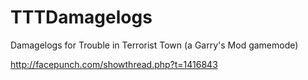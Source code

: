 TTTDamagelogs
=============

Damagelogs for Trouble in Terrorist Town (a Garry's Mod gamemode)

http://facepunch.com/showthread.php?t=1416843
